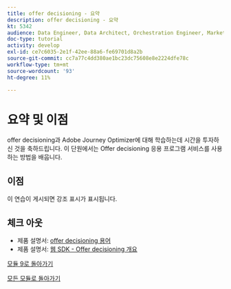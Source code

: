 ```yaml
---
title: offer decisioning - 요약
description: offer decisioning - 요약
kt: 5342
audience: Data Engineer, Data Architect, Orchestration Engineer, Marketer
doc-type: tutorial
activity: develop
exl-id: ce7c6035-2e1f-42ee-88a6-fe69701d8a2b
source-git-commit: cc7a77c4dd380ae1bc23dc75608e8e2224dfe78c
workflow-type: tm+mt
source-wordcount: '93'
ht-degree: 11%

---
```


# 요약 및 이점

offer decisioning과 Adobe Journey Optimizer에 대해 학습하는데 시간을 투자하신 것을 축하드립니다.
이 단원에서는 Offer decisioning 응용 프로그램 서비스를 사용하는 방법을 배웁니다.

## 이점

이 연습이 게시되면 강조 표시가 표시됩니다.

## 체크 아웃

- 제품 설명서: [offer decisioning 용어](https://experienceleague.adobe.com/docs/journey-optimizer/using/offer-decisioniong/get-started-decision/starting-offer-decisioning.html#glossary?lang=en)
- 제품 설명서: [웹 SDK - Offer decisioning 개요](https://experienceleague.adobe.com/docs/experience-platform/edge/personalization/offer-decisioning/offer-decisioning-overview.html?lang=ko)

[모듈 9로 돌아가기](./offer-decisioning.md)

[모든 모듈로 돌아가기](../../overview.md)

